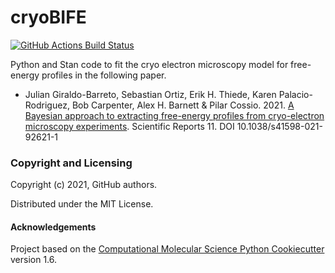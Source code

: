 cryoBIFE
==============================
[//]: # (Badges)
[![GitHub Actions Build Status](https://github.com/JGiraldoBarreto/cryoBIFE/workflows/CI/badge.svg)](https://github.com/JGiraldoBarreto/cryoBIFE/actions?query=workflow%3ACI)

Python and Stan code to fit the cryo electron microscopy model for
free-energy profiles in the following paper.

* Julian Giraldo-Barreto, Sebastian Ortiz, Erik H. Thiede, Karen
  Palacio-Rodriguez, Bob Carpenter, Alex H. Barnett & Pilar
  Cossio. 2021. [A Bayesian approach to extracting free-energy profiles from
  cryo-electron microscopy experiments](http://dx.doi.org/10.1038/s41598-021-92621-1).
  Scientific Reports 11. DOI 10.1038/s41598-021-92621-1

### Copyright and Licensing

Copyright (c) 2021, GitHub authors.

Distributed under the MIT License.

#### Acknowledgements
 
Project based on the 
[Computational Molecular Science Python Cookiecutter](https://github.com/molssi/cookiecutter-cms) version 1.6.
